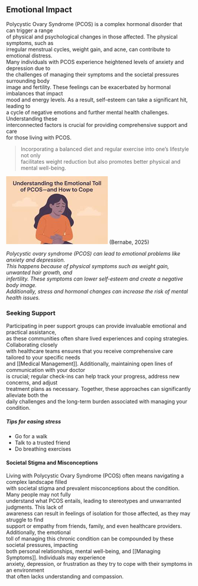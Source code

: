 ## Emotional Impact

Polycystic Ovary Syndrome (PCOS) is a complex hormonal disorder that can trigger a range  
of physical and psychological changes in those affected. The physical symptoms, such as  
irregular menstrual cycles, weight gain, and acne, can contribute to emotional distress.  
Many individuals with PCOS experience heightened levels of anxiety and depression due to  
the challenges of managing their symptoms and the societal pressures surrounding body  
image and fertility. These feelings can be exacerbated by hormonal imbalances that impact  
mood and energy levels. As a result, self-esteem can take a significant hit, leading to  
a cycle of negative emotions and further mental health challenges. Understanding these  
interconnected factors is crucial for providing comprehensive support and care  
for those living with PCOS.


> Incorporating a balanced diet and regular exercise into one’s lifestyle not only  
> facilitates weight reduction but also promotes better physical and mental well-being.   


![PCOS Impact](image-4.png)
(Bernabe, 2025)

*Polycystic ovary syndrome (PCOS) can lead to emotional problems like anxiety and depression.  
This happens because of physical symptoms such as weight gain, unwanted hair growth, and  
infertility. These symptoms can lower self-esteem and create a negative body image.  
Additionally, stress and hormonal changes can increase the risk of mental health issues.*

### Seeking Support

Participating in peer support groups can provide invaluable emotional and practical assistance,  
as these communities often share lived experiences and coping strategies. Collaborating closely  
with healthcare teams ensures that you receive comprehensive care tailored to your specific needs  
and [[Medical Management]]. Additionally, maintaining open lines of communication with your doctor  
is crucial; regular check-ins can help track your progress, address new concerns, and adjust  
treatment plans as necessary. Together, these approaches can significantly alleviate both the  
daily challenges and the long-term burden associated with managing your condition.

##### Tips for easing stress

- Go for a walk
- Talk to a trusted friend
- Do breathing exercises

#### Societal Stigma and Misconceptions

Living with Polycystic Ovary Syndrome (PCOS) often means navigating a complex landscape filled  
with societal stigma and prevalent misconceptions about the condition. Many people may not fully  
understand what PCOS entails, leading to stereotypes and unwarranted judgments. This lack of  
awareness can result in feelings of isolation for those affected, as they may struggle to find  
support or empathy from friends, family, and even healthcare providers. Additionally, the emotional  
toll of managing this chronic condition can be compounded by these societal pressures, impacting  
both personal relationships, mental well-being, and [[Managing Symptoms]]. Individuals may experience  
anxiety, depression, or frustration as they try to cope with their symptoms in an environment  
that often lacks understanding and compassion.